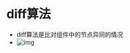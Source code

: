 # diff算法

- diff算法是比对组件中的节点异同的情况
- ![img](https://cdn.jsdelivr.net/gh/rxdragon/webLearning/img/20210324210533.png)